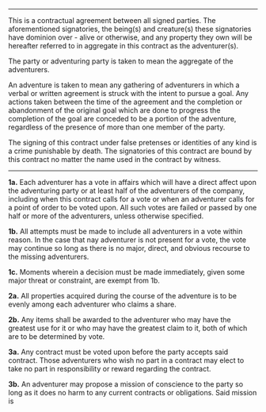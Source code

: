 ----

This is a contractual agreement between all signed parties. The aforementioned signatories, the being(s) and creature(s) these signatories have dominion over - alive or otherwise, and any property they own will be hereafter referred to in aggregate in this contract as the adventurer(s).

The party or adventuring party is taken to mean the aggregate of the adventurers.

An adventure is taken to mean any gathering of adventurers in which a verbal or written agreement is struck with the intent to pursue a goal. Any actions taken between the time of the agreement and the completion or abandonment of the original goal which are done to progress the completion of the goal are conceded to be a portion of the adventure, regardless of the presence of more than one member of the party.

The signing of this contract under false pretenses or identities of any kind is a crime punishable by death. The signatories of this contract are bound by this contract no matter the name used in the contract by witness.

----

**1a.** Each adventurer has a vote in affairs which will have a direct affect upon the adventuring party or at least half of the adventurers of the company, including when this contract calls for a vote or when an adventurer calls for a point of order to be voted upon. All such votes are failed or passed by one half or more of the adventurers, unless otherwise specified.

**1b.** All attempts must be made to include all adventurers in a vote within reason. In the case that nay adventurer is not present for a vote, the vote may continue so long as there is no major, direct, and obvious recourse to the missing adventurers.

**1c.** Moments wherein a decision must be made immediately, given some major threat or constraint, are exempt from 1b.

**2a.** All properties acquired during the course of the adventure is to be evenly among each adventurer who claims a share.

**2b.** Any items shall be awarded to the adventurer who may have the greatest use for it or who may have the greatest claim to it, both of which are to be determined by vote.

**3a.** Any contract must be voted upon before the party accepts said contract. Those adventurers who wish no part in a contract may elect to take no part in responsibility or reward regarding the contract.

**3b.** An adventurer may propose a mission of conscience to the party so long as it does no harm to any current contracts or obligations. Said mission is 